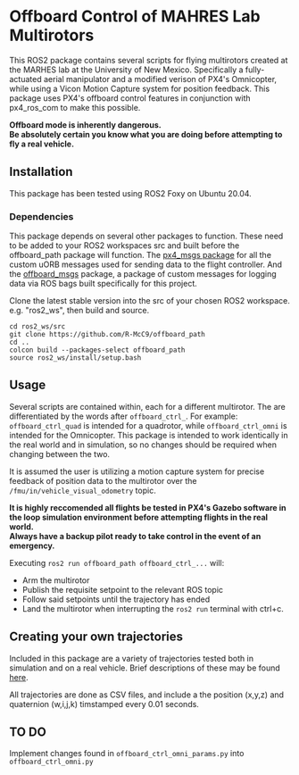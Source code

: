 # Offboard Control of MAHRES Lab Multirotors

This ROS2 package contains several scripts for flying multirotors created at the MARHES lab at the University of New Mexico. Specifically a fully-actuated aerial manipulator and a modified verison of PX4's Omnicopter, while using a Vicon Motion Capture system for position feedback. This package uses PX4's offboard control features in conjunction with px4_ros_com to make this possible.

**Offboard mode is inherently dangerous. <br>
Be absolutely certain you know what you are doing before attempting to fly a real vehicle.**

## Installation
This package has been tested using ROS2 Foxy on Ubuntu 20.04.

### Dependencies
This package depends on several other packages to function. These need to be added to your ROS2 workspaces src and built before the offboard_path package will function.
The [px4_msgs package](https://github.com/PX4/px4_msgs) for all the custom uORB messages used for sending data to the flight controller.
And the [offboard_msgs](https://github.com/R-McC9/offboard_msgs) package, a package of custom messages for logging data via ROS bags built specifically for this project.

Clone the latest stable version into the src of your chosen ROS2 workspace. e.g. "ros2_ws", then build and source.

```
cd ros2_ws/src
git clone https://github.com/R-McC9/offboard_path
cd ..
colcon build --packages-select offboard_path
source ros2_ws/install/setup.bash
```

## Usage

Several scripts are contained within, each for a different multirotor. The are differentiated by the words after ```offboard_ctrl_```. For example: ```offboard_ctrl_quad``` is intended for a quadrotor, while ```offboard_ctrl_omni``` is intended for the Omnicopter.
This package is intended to work identically in the real world and in simulation, so no changes should be required when changing between the two.

It is assumed the user is utilizing a motion capture system for precise feedback of position data to the multirotor over the ```/fmu/in/vehicle_visual_odometry``` topic.

**It is highly reccomended all flights be tested in PX4's Gazebo software in the loop simulation environment before attempting flights in the real world. <br>
Always have a backup pilot ready to take control in the event of an emergency.**

Executing ```ros2 run offboard_path offboard_ctrl_...``` will:
- Arm the multirotor
- Publish the requisite setpoint to the relevant ROS topic
- Follow said setpoints until the trajectory has ended
- Land the multirotor when interrupting the ```ros2 run``` terminal with ctrl+c.

## Creating your own trajectories

Included in this package are a variety of trajectories tested both in simulation and on a real vehicle. Brief descriptions of these may be found [here](https://github.com/R-McC9/offboard_path/blob/main/trajectories/DESCRIPTIONS.txt).

All trajectories are done as CSV files, and include a the position (x,y,z) and quaternion (w,i,j,k) timstamped every 0.01 seconds.

## TO DO
Implement changes found in ```offboard_ctrl_omni_params.py``` into ```offboard_ctrl_omni.py```
